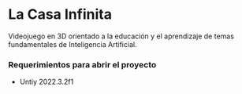 # La Casa Infinita
Videojuego en 3D orientado a la educación y el aprendizaje de temas fundamentales de Inteligencia Artificial.

### Requerimientos para abrir el proyecto
- Untiy 2022.3.2f1
